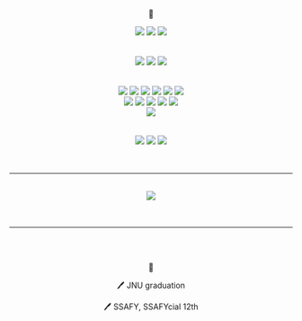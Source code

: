 <div align="center">
  <p> 📁 </p>
  <div>
    <img src="https://img.shields.io/badge/Java-007396.svg?&style=for-the-badge&logo=Java&logoColor=white">
    <img src="https://img.shields.io/badge/python-3776AB?style=for-the-badge&logo=python&logoColor=white">
    <img src="https://img.shields.io/badge/javascript-F7DF1E?style=for-the-badge&logo=javascript&logoColor=white">
    <br>
    <br>
    <Br>
    <img src="https://img.shields.io/badge/react-61DAFB?style=for-the-badge&logo=react&logoColor=white">
    <img src="https://img.shields.io/badge/next.js-000000?style=for-the-badge&logo=nextdotjs&logoColor=white">
    <img src="https://img.shields.io/badge/thymeleaf-005F0F?style=for-the-badge&logo=thymeleaf&logoColor=white">
    <br>
    <br>
    <Br>
    <img src="https://img.shields.io/badge/spring-6DB33F?style=for-the-badge&logo=spring&logoColor=white">
    <img src="https://img.shields.io/badge/springboot-6DB33F?style=for-the-badge&logo=springboot&logoColor=white">
    <img src="https://img.shields.io/badge/django-092E20?style=for-the-badge&logo=django&logoColor=white">
    <img src="https://img.shields.io/badge/JPA-F3702A?style=for-the-badge&logo=jpa&logoColor=white"/>
    <img src="https://img.shields.io/badge/ApacheTomcat-F8DC75?style=for-the-badge&logo=apachetomcat&logoColor=white"/>
    <img src="https://img.shields.io/badge/Swagger-85EA2D?style=for-the-badge&logo=swagger&logoColor=white"/>
    <br/>
    <img src="https://img.shields.io/badge/AmazonRDS-527FFF?style=for-the-badge&logo=amazonrds&logoColor=white"/>
    <img src="https://img.shields.io/badge/AmazonS3-569A31?style=for-the-badge&logo=amazons3&logoColor=white"/>
    <img src="https://img.shields.io/badge/AmazonCloudFront-FF4F8B?style=for-the-badge&logo=amazoncloudfront&logoColor=white"/>
    <img src="https://img.shields.io/badge/AmazonEC2-FF9900?style=for-the-badge&logo=amazonec2&logoColor=white"/>
    <img src="https://img.shields.io/badge/Docker-2496ED?style=for-the-badge&logo=docker&logoColor=white"/>
    <br>
    <img src="https://img.shields.io/badge/node.js-5FA04E?style=for-the-badge&logo=nodedotjs&logoColor=white"/>
    <br>
    <br>
    <Br>
    <img src="https://img.shields.io/badge/mysql-4479A1?style=for-the-badge&logo=mysql&logoColor=white">
    <img src="https://img.shields.io/badge/oracle-F80000?style=for-the-badge&logo=oracle&logoColor=white">
    <img src="https://img.shields.io/badge/sqlite-003B57?style=for-the-badge&logo=sqlite&logoColor=white">
    <br>
    <br>
    <br>
  </div>
  <hr>
  <div>
    <br>
    <img src="http://mazassumnida.wtf/api/v2/generate_badge?boj=cej3030"/>
  </div>
  <br>
  <br>
  <hr>
  <br>
  <div>
    <br>
    <p> 📝 </p>
    <p> 🖊️ JNU graduation </p>
    <p> 🖊️ SSAFY, SSAFYcial 12th </p>
  </div>
  
</div>
